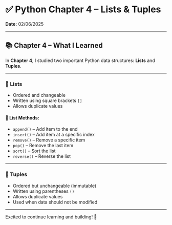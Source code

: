 # ✅ Python Chapter 4 – Lists & Tuples

**Date:** 02/06/2025

---

## 📚 Chapter 4 – What I Learned

In **Chapter 4**, I studied two important Python data structures: **Lists** and **Tuples**.

---

### 🔹 Lists

- Ordered and changeable
- Written using square brackets `[]`
- Allows duplicate values

#### 🔸 List Methods:
- `append()` – Add item to the end  
- `insert()` – Add item at a specific index  
- `remove()` – Remove a specific item  
- `pop()` – Remove the last item  
- `sort()` – Sort the list  
- `reverse()` – Reverse the list  

---

### 🔹 Tuples

- Ordered but unchangeable (immutable)
- Written using parentheses `()`
- Allows duplicate values
- Used when data should not be modified

---

Excited to continue learning and building! 🚀
